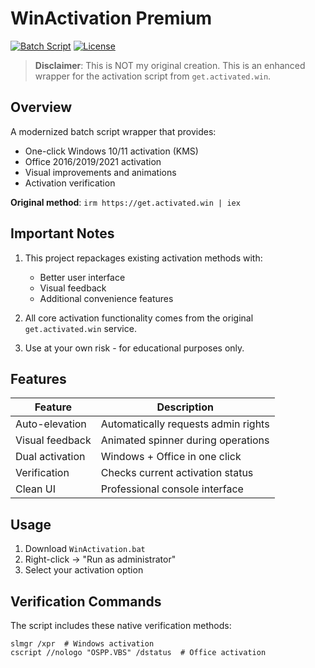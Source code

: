 # WinActivation Premium

[![Batch Script](https://img.shields.io/badge/-Batch%20Script-4D4D4D?style=flat&logo=windows-terminal)](https://en.wikipedia.org/wiki/Batch_file)
[![License](https://img.shields.io/badge/License-Unlicense-lightgrey.svg)](https://unlicense.org/)

> **Disclaimer**: This is NOT my original creation. This is an enhanced wrapper for the activation script from `get.activated.win`.

## Overview

A modernized batch script wrapper that provides:
- One-click Windows 10/11 activation (KMS)
- Office 2016/2019/2021 activation
- Visual improvements and animations
- Activation verification

**Original method**: `irm https://get.activated.win | iex`

## Important Notes

1. This project repackages existing activation methods with:
   - Better user interface
   - Visual feedback
   - Additional convenience features

2. All core activation functionality comes from the original `get.activated.win` service.

3. Use at your own risk - for educational purposes only.

## Features

| Feature          | Description                          |
|-----------------|--------------------------------------|
| Auto-elevation  | Automatically requests admin rights  |
| Visual feedback | Animated spinner during operations   |
| Dual activation | Windows + Office in one click        |
| Verification    | Checks current activation status     |
| Clean UI        | Professional console interface       |

## Usage

1. Download `WinActivation.bat`
2. Right-click -> "Run as administrator"
3. Select your activation option

## Verification Commands

The script includes these native verification methods:
```batch
slmgr /xpr  # Windows activation
cscript //nologo "OSPP.VBS" /dstatus  # Office activation
